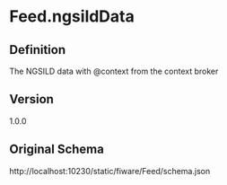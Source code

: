 # Feed.ngsildData

## Definition
The NGSILD data with @context from the context broker

## Version
1.0.0

## Original Schema
http://localhost:10230/static/fiware/Feed/schema.json
